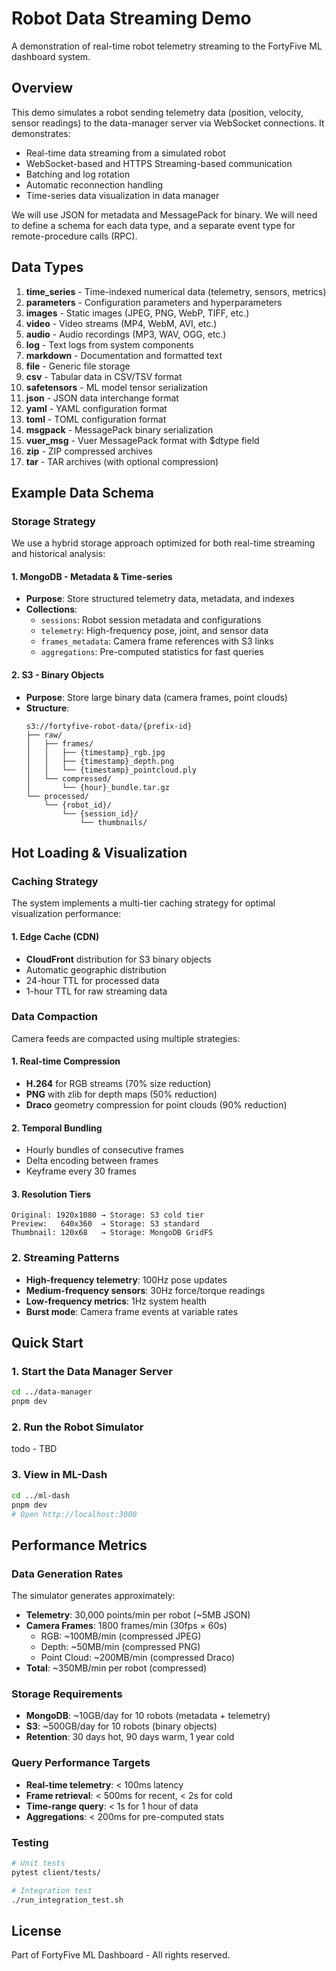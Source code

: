 # Robot Data Streaming Demo

A demonstration of real-time robot telemetry streaming to the FortyFive ML dashboard system.

## Overview

This demo simulates a robot sending telemetry data (position, velocity, sensor readings) to the data-manager server via
WebSocket connections. It demonstrates:

- Real-time data streaming from a simulated robot
- WebSocket-based and HTTPS Streaming-based communication
- Batching and log rotation
- Automatic reconnection handling
- Time-series data visualization in data manager

We will use JSON for metadata and MessagePack for binary. We will need to define a schema for
each data type, and a separate event type for remote-procedure calls (RPC). 

## Data Types
1. **time_series** - Time-indexed numerical data (telemetry, sensors, metrics)
2. **parameters** - Configuration parameters and hyperparameters
3. **images** - Static images (JPEG, PNG, WebP, TIFF, etc.)
4. **video** - Video streams (MP4, WebM, AVI, etc.)
5. **audio** - Audio recordings (MP3, WAV, OGG, etc.)
6. **log** - Text logs from system components
7. **markdown** - Documentation and formatted text
8. **file** - Generic file storage
9. **csv** - Tabular data in CSV/TSV format
10. **safetensors** - ML model tensor serialization
11. **json** - JSON data interchange format
12. **yaml** - YAML configuration format
13. **toml** - TOML configuration format
14. **msgpack** - MessagePack binary serialization
15. **vuer_msg** - Vuer MessagePack format with $dtype field
16. **zip** - ZIP compressed archives
17. **tar** - TAR archives (with optional compression)

## Example Data Schema

### Storage Strategy

We use a hybrid storage approach optimized for both real-time streaming and historical analysis:

#### 1. MongoDB - Metadata & Time-series

- **Purpose**: Store structured telemetry data, metadata, and indexes
- **Collections**:
    - `sessions`: Robot session metadata and configurations
    - `telemetry`: High-frequency pose, joint, and sensor data
    - `frames_metadata`: Camera frame references with S3 links
    - `aggregations`: Pre-computed statistics for fast queries

#### 2. S3 - Binary Objects

- **Purpose**: Store large binary data (camera frames, point clouds)
- **Structure**:
  ```
  s3://fortyfive-robot-data/{prefix-id}
  ├── raw/
  │   ├── frames/
  │   │   ├── {timestamp}_rgb.jpg
  │   │   ├── {timestamp}_depth.png
  │   │   └── {timestamp}_pointcloud.ply
  │   └── compressed/
  │       └── {hour}_bundle.tar.gz
  └── processed/
      └── {robot_id}/
          └── {session_id}/
              └── thumbnails/
  ```

## Hot Loading & Visualization

### Caching Strategy

The system implements a multi-tier caching strategy for optimal visualization performance:

#### 1. Edge Cache (CDN)

- **CloudFront** distribution for S3 binary objects
- Automatic geographic distribution
- 24-hour TTL for processed data
- 1-hour TTL for raw streaming data

### Data Compaction

Camera feeds are compacted using multiple strategies:

#### 1. Real-time Compression

- **H.264** for RGB streams (70% size reduction)
- **PNG** with zlib for depth maps (50% reduction)
- **Draco** geometry compression for point clouds (90% reduction)

#### 2. Temporal Bundling

- Hourly bundles of consecutive frames
- Delta encoding between frames
- Keyframe every 30 frames

#### 3. Resolution Tiers

```
Original: 1920x1080 → Storage: S3 cold tier
Preview:   640x360  → Storage: S3 standard
Thumbnail: 120x68   → Storage: MongoDB GridFS
```

### 2. Streaming Patterns

- **High-frequency telemetry**: 100Hz pose updates
- **Medium-frequency sensors**: 30Hz force/torque readings
- **Low-frequency metrics**: 1Hz system health
- **Burst mode**: Camera frame events at variable rates

## Quick Start

### 1. Start the Data Manager Server

```bash
cd ../data-manager
pnpm dev
```

### 2. Run the Robot Simulator

todo - TBD

### 3. View in ML-Dash

```bash
cd ../ml-dash
pnpm dev
# Open http://localhost:3000
```

## Performance Metrics

### Data Generation Rates

The simulator generates approximately:

- **Telemetry**: 30,000 points/min per robot (~5MB JSON)
- **Camera Frames**: 1800 frames/min (30fps × 60s)
    - RGB: ~100MB/min (compressed JPEG)
    - Depth: ~50MB/min (compressed PNG)
    - Point Cloud: ~200MB/min (compressed Draco)
- **Total**: ~350MB/min per robot (compressed)

### Storage Requirements

- **MongoDB**: ~10GB/day for 10 robots (metadata + telemetry)
- **S3**: ~500GB/day for 10 robots (binary objects)
- **Retention**: 30 days hot, 90 days warm, 1 year cold

### Query Performance Targets

- **Real-time telemetry**: < 100ms latency
- **Frame retrieval**: < 500ms for recent, < 2s for cold
- **Time-range query**: < 1s for 1 hour of data
- **Aggregations**: < 200ms for pre-computed stats

### Testing

```bash
# Unit tests
pytest client/tests/

# Integration test
./run_integration_test.sh
```

## License

Part of FortyFive ML Dashboard - All rights reserved.